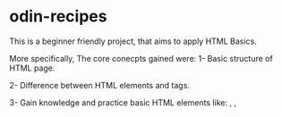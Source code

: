 # odin-recipes
This is a beginner friendly project, that aims to apply HTML Basics.

More specifically, The core conecpts gained were:
1- Basic structure of HTML page.

2- Difference between HTML elements and tags.

3- Gain knowledge and practice basic HTML elements like: <head>, <meta>, <title>, <body>, ..etc.

4- How to link to other pages whether on the internet on link to another page on the same website.

5- difference between relative and absolute paths.

6- how to add images within the page through <img> element.